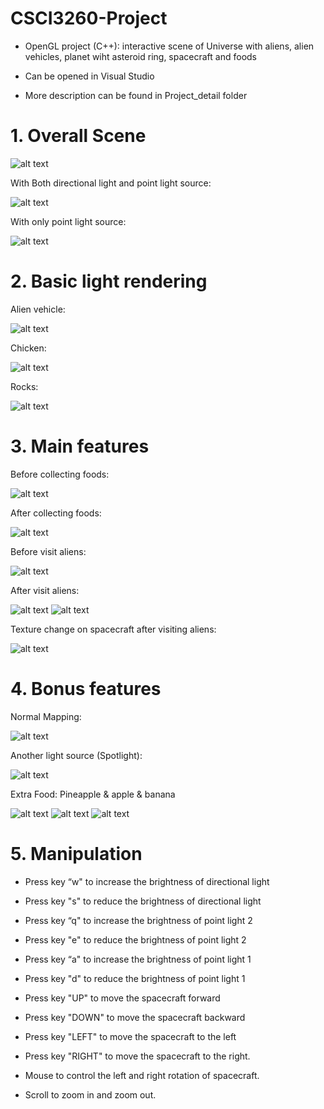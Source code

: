 # CSCI3260-Project

- OpenGL project (C++): interactive scene of Universe with aliens, alien vehicles, planet wiht asteroid ring, spacecraft and foods

- Can be opened in Visual Studio

- More description can be found in Project_detail folder

# 1. Overall Scene

![alt text](https://github.com/div1121/3260project/blob/main/Project_Detail/image/image1.png)

With Both directional light and point light source:

![alt text](https://github.com/div1121/3260project/blob/main/Project_Detail/image/image2.png)

With only point light source:

![alt text](https://github.com/div1121/3260project/blob/main/Project_Detail/image/image3.png)

# 2. Basic light rendering

Alien vehicle:

![alt text](https://github.com/div1121/3260project/blob/main/Project_Detail/image/image4.png)

Chicken:

![alt text](https://github.com/div1121/3260project/blob/main/Project_Detail/image/image5.png)
 
Rocks:

![alt text](https://github.com/div1121/3260project/blob/main/Project_Detail/image/image6.png)
 
# 3. Main features

Before collecting foods:

![alt text](https://github.com/div1121/3260project/blob/main/Project_Detail/image/image7.png)
 
After collecting foods:

![alt text](https://github.com/div1121/3260project/blob/main/Project_Detail/image/image8.png)

Before visit aliens:

![alt text](https://github.com/div1121/3260project/blob/main/Project_Detail/image/image9.png)
 
After visit aliens:

![alt text](https://github.com/div1121/3260project/blob/main/Project_Detail/image/image10.png)
![alt text](https://github.com/div1121/3260project/blob/main/Project_Detail/image/image11.png)
  
Texture change on spacecraft after visiting aliens:

![alt text](https://github.com/div1121/3260project/blob/main/Project_Detail/image/image12.png)

# 4. Bonus features

Normal Mapping:

![alt text](https://github.com/div1121/3260project/blob/main/Project_Detail/image/image13.png)

Another light source (Spotlight):

![alt text](https://github.com/div1121/3260project/blob/main/Project_Detail/image/image14.png)
 
Extra Food: Pineapple & apple & banana

![alt text](https://github.com/div1121/3260project/blob/main/Project_Detail/image/image15.png)
![alt text](https://github.com/div1121/3260project/blob/main/Project_Detail/image/image16.png)
![alt text](https://github.com/div1121/3260project/blob/main/Project_Detail/image/image17.png)

# 5. Manipulation

- Press key “w" to increase the brightness of directional light

- Press key "s" to reduce the brightness of directional light

- Press key “q" to increase the brightness of point light 2

- Press key "e" to reduce the brightness of point light 2

- Press key “a" to increase the brightness of point light 1

- Press key "d" to reduce the brightness of point light 1

- Press key "UP" to move the spacecraft forward

- Press key "DOWN" to move the spacecraft backward

- Press key "LEFT" to move the spacecraft to the left

- Press key "RIGHT" to move the spacecraft to the right.

- Mouse to control the left and right rotation of spacecraft.

- Scroll to zoom in and zoom out.
